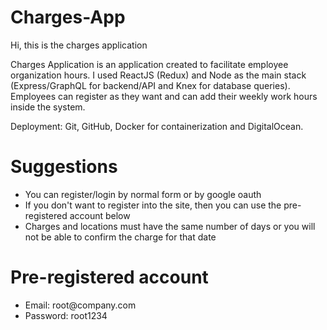 <h1>Charges-App</h1>

Hi, this is the charges application

Charges Application is an application created to facilitate employee organization hours. I used ReactJS (Redux) and Node as the main stack (Express/GraphQL for backend/API and Knex for database queries). Employees can register as they want and can add their weekly work hours inside the system.

Deployment: Git, GitHub, Docker for containerization and DigitalOcean.

<h1>Suggestions</h1>

<ul>
	<li>You can register/login by normal form or by google oauth</li>
	<li>If you don't want to register into the site, then you can use the pre-registered account below</li>
	<li>Charges and locations must have the same number of days or you will not be able to confirm the charge for that date</li>
</ul>

<h1>Pre-registered account</h1>

<ul>
	<li>Email: root@company.com</li>
	<li>Password: root1234</li>
</ul>
